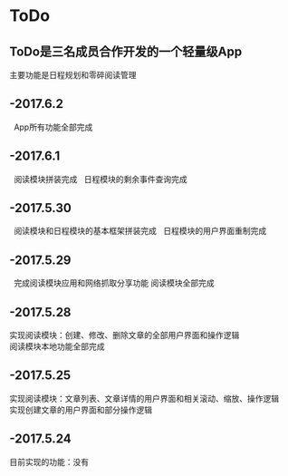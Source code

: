 # ToDo
## ToDo是三名成员合作开发的一个轻量级App
  
   主要功能是日程规划和零碎阅读管理
   
## -2017.6.2
   App所有功能全部完成
   
## -2017.6.1
   阅读模块拼装完成
   日程模块的剩余事件查询完成
   
## -2017.5.30
   阅读模块和日程模块的基本框架拼装完成
   日程模块的用户界面重制完成
   
## -2017.5.29
   完成阅读模块应用和网络抓取分享功能 
   阅读模块全部完成

## -2017.5.28 
   实现阅读模块：创建、修改、删除文章的全部用户界面和操作逻辑  
   阅读模块本地功能全部完成
   
## -2017.5.25
   实现阅读模块：文章列表、文章详情的用户界面和相关滚动、缩放、操作逻辑  
   实现创建文章的用户界面和部分操作逻辑
   
## -2017.5.24
   目前实现的功能：没有


